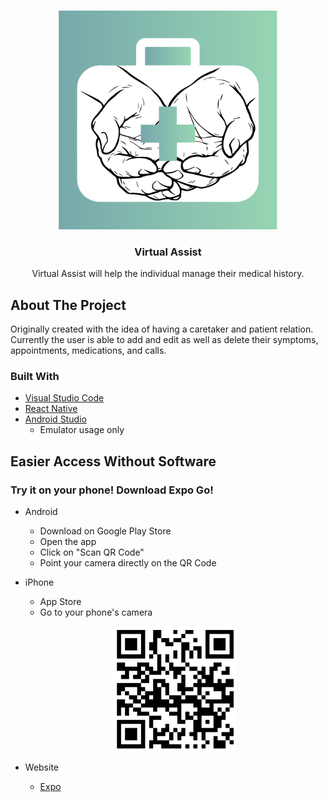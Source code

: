 <!-- PROJECT LOGO -->
<br />
<p align="center">
  <a href="https://github.com/natalieweingart/medical-aid-app/blob/main/src/image/Logo.png">
    <img src="src/image/Logo.png" alt="Logo" width="350" height="350">
  </a>

  <h3 align="center">Virtual Assist</h3>

  <p align="center">
    Virtual Assist will help the individual manage their medical history.
  </p>
</p>

<!-- ABOUT THE PROJECT -->
## About The Project
Originally created with the idea of having a caretaker and patient relation. Currently the user is able to add and edit as well as delete their symptoms, appointments, medications, and calls. 

### Built With
* [Visual Studio Code](https://code.visualstudio.com/download)
* [React Native](https://reactnative.dev/docs/environment-setup)
* [Android Studio](https://developer.android.com/studio/?gclid=CjwKCAjwnPOEBhA0EiwA609ReYGN6Kaa7qHfg-ed7AcuRaHqu7bbVzBJN_HNkhziu4Ugp1sm0piqXRoC-ZgQAvD_BwE&gclsrc=aw.ds)
  * Emulator usage only

<!-- No Installation -->
## Easier Access Without Software
### Try it on your phone! Download Expo Go!
- Android
    - Download on Google Play Store
    - Open the app
    - Click on "Scan QR Code"
    - Point your camera directly on the QR Code
- iPhone
    - App Store
    - Go to your phone's camera
   <p align="center">
    <a href="https://github.com/natalieweingart/medical-aid-app/blob/main/src/image/QRScan.png">
      <img src="src/image/QRScan.png" alt="Logo" width="200" height="200">
    </a>
  </p>

- Website
    - [Expo](https://snack.expo.io/@elikareyes/medical-aid-app)

